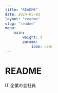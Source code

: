 ```yaml
---
title: "README"
date: 2024-05-03
layout: "readme"
slug: "readme"
menu:
    main:
        weight: 3
        params: 
            icon: user
---
```


# README

IT 企業の会社員
